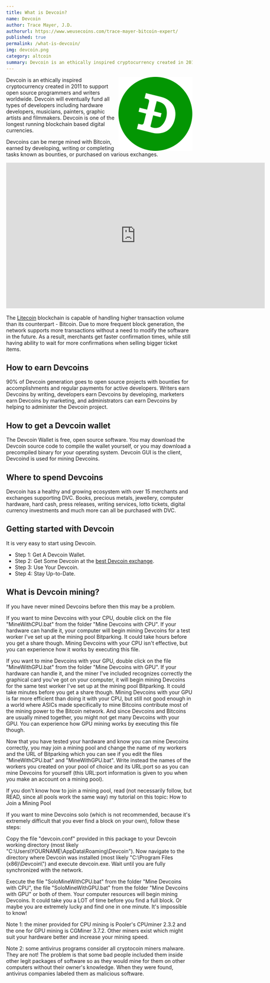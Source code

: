 ```yaml
---
title: What is Devcoin?
name: Devcoin
author: Trace Mayer, J.D.
authorurl: https://www.weusecoins.com/trace-mayer-bitcoin-expert/
published: true
permalink: /what-is-devcoin/
img: devcoin.png
category: altcoin
summary: Devcoin is an ethically inspired cryptocurrency created in 2011 to support open source programmers and writers worldwide.
---
```


<img src="/images/devcoin.png" alt="what is devcoin" align="right">
<p>
Devcoin is an ethically inspired cryptocurrency created in 2011 to support open source programmers and writers worldwide. Devcoin will eventually fund all types of developers including hardware developers, musicians, painters, graphic artists and filmmakers. Devcoin is one of the longest running blockchain based digital currencies.
<p>Devcoins can be merge mined with Bitcoin, earned by developing, writing or completing tasks known as bounties, or purchased on various exchanges.
<p>
<iframe width="700" height="394" src="https://www.youtube.com/embed/xE4whwzRmQ0" frameborder="0" allowfullscreen></iframe>
<p>
The <a href="/what-is-litecoin/">Litecoin</a> blockchain is capable of handling higher transaction volume than its counterpart - Bitcoin. Due to more frequent block generation, the network supports more transactions without a need to modify the software in the future. As a result, merchants get faster confirmation times, while still having ability to wait for more confirmations when selling bigger ticket items.
<p>
<h2>How to earn Devcoins</h2>
90% of Devcoin generation goes to open source projects with bounties for accomplishments and regular payments for active developers. Writers earn Devcoins by writing, developers earn Devcoins by developing, marketers earn Devcoins by marketing, and administrators can earn Devcoins by helping to administer the Devcoin project.
<p>
<h2>How to get a Devcoin wallet</h2>
The Devcoin Wallet is free, open source software. You may download the Devcoin source code to compile the wallet yourself, or you may download a precompiled binary for your operating system. Devcoin GUI is the client, Devcoind is used for mining Devcoins.
<p>
<h2>Where to spend Devcoins</h2>
Devcoin has a healthy and growing ecosystem with over 15 merchants and exchanges supporting DVC. Books, precious metals, jewellery, computer hardware, hard cash, press releases, writing services, lotto tickets, digital currency investments and much more can all be purchased with DVC.
<h2>Getting started with Devcoin</h2>
It is very easy to start using Devcoin.
<p>
<ul><li>Step 1: Get A Devcoin Wallet.</li>
<li>Step 2: Get Some Devcoin at the <a href="https://www.kraken.com/">best Devcoin exchange</a>.</li>
<li>Step 3: Use Your Devcoin.</li>
<li>Step 4: Stay Up-to-Date.</li></ul>
<h2>What is Devcoin mining?</h2>
If you have never mined Devcoins before then this may be a problem.
<p>If you want to mine Devcoins with your CPU, double click on the file "MineWithCPU.bat" from the folder "Mine Devcoins with CPU". If your hardware can handle it, your computer will begin mining Devcoins for a test worker I've set up at the mining pool Bitparking. It could take hours before you get a share though. Mining Devcoins with your CPU isn't effective, but you can experience how it works by executing this file.
<p>If you want to mine Devcoins with your GPU, double click on the file "MineWithGPU.bat" from the folder "Mine Devcoins with GPU". If your hardware can handle it, and the miner I've included recognizes correctly the graphical card you've got on your computer, it will begin mining Devcoins for the same test worker I've set up at the mining pool Bitparking. It could take minutes before you get a share though. Mining Devcoins with your GPU is far more efficient than doing it with your CPU, but still not good enough in a world where ASICs made specifically to mine Bitcoins contribute most of the mining power to the Bitcoin network. And since Devcoins and Bitcoins are usually mined together, you might not get many Devcoins with your GPU. You can experience how GPU mining works by executing this file though.
<p>Now that you have tested your hardware and know you can mine Devcoins correctly, you may join a mining pool and change the name of my workers and the URL of Bitparking which you can see if you edit the files "MineWithCPU.bat" and "MineWithGPU.bat". Write instead the names of the workers you created on your pool of choice and its URL:port so as you can mine Devcoins for yourself (this URL:port information is given to you when you make an account on a mining pool).
<p>If you don't know how to join a mining pool, read (not necessarily follow, but READ, since all pools work the same way) my tutorial on this topic: How to Join a Mining Pool
<p>If you want to mine Devcoins solo (which is not recommended, because it's extremely difficult that you ever find a block on your own), follow these steps:
<p>Copy the file "devcoin.conf" provided in this package to your Devcoin working directory (most likely "C:\Users\YOURNAME\AppData\Roaming\Devcoin"). Now navigate to the directory where Devcoin was installed (most likely "C:\Program Files (x86)\Devcoin\") and execute devcoin.exe. Wait until you are fully synchronized with the network.
<p>Execute the file "SoloMineWithCPU.bat" from the folder "Mine Devcoins with CPU", the file "SoloMineWithGPU.bat" from the folder "Mine Devcoins with GPU" or both of them. Your computer resources will begin mining Devcoins. It could take you a LOT of time before you find a full block. Or maybe you are extremely lucky and find one in one minute. It's impossible to know!
<p>Note 1: the miner provided for CPU mining is Pooler's CPUminer 2.3.2 and the one for GPU mining is CGMiner 3.7.2. Other miners exist which might suit your hardware better and increase your mining speed.
<p>Note 2: some antivirus programs consider all cryptocoin miners malware. They are not! The problem is that some bad people included them inside other legit packages of software so as they would mine for them on other computers without their owner's knowledge. When they were found, antivirus companies labeled them as malicious software.